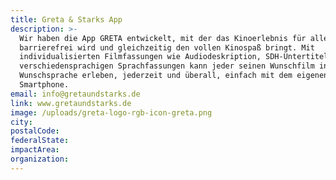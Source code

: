```yaml
---
title: Greta & Starks App
description: >-
  Wir haben die App GRETA entwickelt, mit der das Kinoerlebnis für alle völlig
  barrierefrei wird und gleichzeitig den vollen Kinospaß bringt. Mit
  individualisierten Filmfassungen wie Audiodeskription, SDH-Untertiteln und
  verschiedensprachigen Sprachfassungen kann jeder seinen Wunschfilm in der
  Wunschsprache erleben, jederzeit und überall, einfach mit dem eigenen
  Smartphone. 
email: info@gretaundstarks.de
link: www.gretaundstarks.de
image: /uploads/greta-logo-rgb-icon-greta.png
city:
postalCode:
federalState:
impactArea:
organization:
---
```


